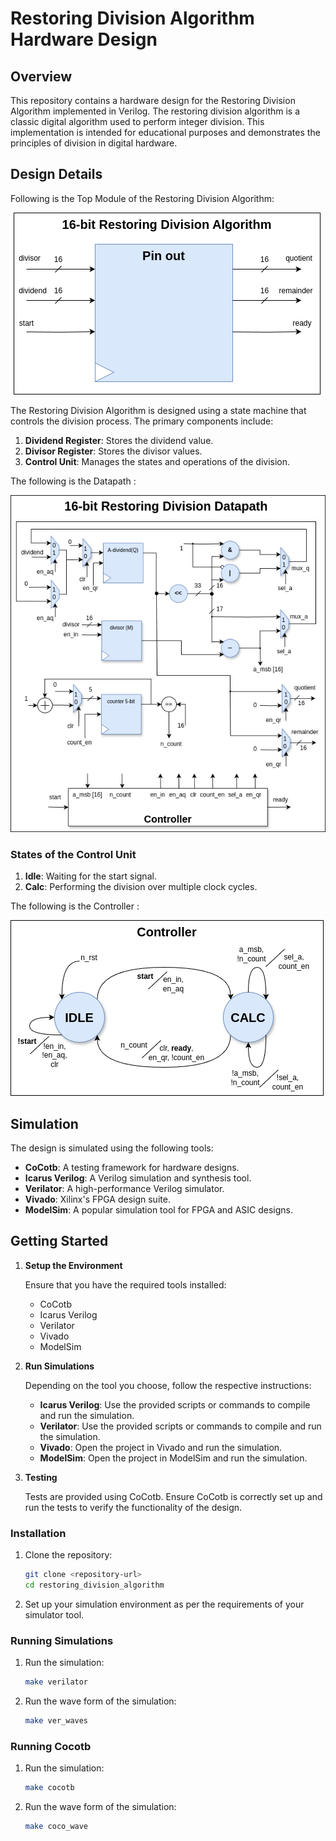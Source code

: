 # Restoring Division Algorithm Hardware Design

## Overview
This repository contains a hardware design for the Restoring Division Algorithm implemented in Verilog. The restoring division algorithm is a classic digital algorithm used to perform integer division. This implementation is intended for educational purposes and demonstrates the principles of division in digital hardware.
   
## Design Details

Following is the Top Module of the Restoring Division Algorithm:

![Top Module](docs/Topmodule.png)

The Restoring Division Algorithm is designed using a state machine that controls the division process. The primary components include:

1. **Dividend Register**: Stores the dividend value.
2. **Divisor Register**: Stores the divisor values.
4. **Control Unit**: Manages the states and operations of the division.

The following is the Datapath :

![Datapath](docs/Datapath.png)


### States of the Control Unit

1. **Idle**: Waiting for the start signal.
2. **Calc**: Performing the division over multiple clock cycles.

The following is the Controller :

![Controller](docs/Controller.png)

## Simulation
The design is simulated using the following tools:

- **CoCotb**: A testing framework for hardware designs.
- **Icarus Verilog**: A Verilog simulation and synthesis tool.
- **Verilator**: A high-performance Verilog simulator.
- **Vivado**: Xilinx's FPGA design suite.
- **ModelSim**: A popular simulation tool for FPGA and ASIC designs.

## Getting Started

1. **Setup the Environment**

   Ensure that you have the required tools installed:
   - CoCotb
   - Icarus Verilog
   - Verilator
   - Vivado
   - ModelSim
   
2. **Run Simulations**

   Depending on the tool you choose, follow the respective instructions:
   - **Icarus Verilog**: Use the provided scripts or commands to compile and run the simulation.
   - **Verilator**: Use the provided scripts or commands to compile and run the simulation.
   - **Vivado**: Open the project in Vivado and run the simulation.
   - **ModelSim**: Open the project in ModelSim and run the simulation.
   
3. **Testing**

   Tests are provided using CoCotb. Ensure CoCotb is correctly set up and run the tests to verify the functionality of the design.

### Installation

1. Clone the repository:

   ```bash
   git clone <repository-url>
   cd restoring_division_algorithm
   ```

2. Set up your simulation environment as per the requirements of your simulator tool.

### Running Simulations

1. Run the simulation:

   ```bash
   make verilator
   ```

2. Run the wave form of the simulation:

   ```bash
   make ver_waves
   
### Running Cocotb

1. Run the simulation:

   ```bash
   make cocotb
   ```

2. Run the wave form of the simulation:

   ```bash
   make coco_wave
